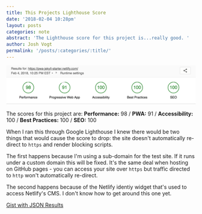```yaml
---
title: This Projects Lighthouse Score
date: '2018-02-04 10:28pm'
layout: posts
categories: note
abstract: 'The Lighthouse score for this project is...really good. '
author: Josh Vogt
permalink: '/posts/:categories/:title/'
---
```

![Screenshot of Lighthouse Score. Score is detailed in text. They are good scores.](/static-assets/images/pwa-min.png)

The scores for this project are: **Performance:** 98 / **PWA:** 91 / **Accessibility:** 100 / **Best Practices:** 100 / **SEO:** 100

When I ran this through Google Lighthouse I knew there would be two things that would cause the score to drop: the site doesn't automatically re-direct to `https` and render blocking scripts.

The first happens because I'm using a sub-domain for the test site. If it runs under a custom domain this will be fixed. It's the same deal when hosting on GitHub pages - you can access your site over `https` but traffic directed to `http` won't automatically re-direct.

The second happens because of the Netlify identiy widget that's used to access Netlify's CMS. I don't know how to get around this one yet.

[Gist with JSON Results](https://gist.github.com/dumaurier/8e3c56487685e7195853b5d82c230698)
